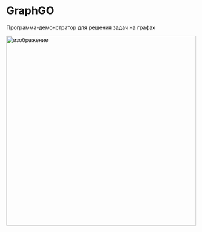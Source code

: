 # GraphGO
Программа-демонстратор для решения задач на графах

<img width="500" height="500" alt="изображение" src="https://github.com/user-attachments/assets/330de051-b8bf-4761-8342-2cb0b853aff5"/>


